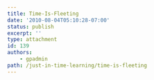 ```yaml
---
title: Time-Is-Fleeting
date: '2010-08-04T05:10:28-07:00'
status: publish
excerpt: ''
type: attachment
id: 139
authors:
    - gpadmin
path: /just-in-time-learning/time-is-fleeting
---
```

<!DOCTYPE html PUBLIC "-//W3C//DTD HTML 4.0 Transitional//EN" "http://www.w3.org/TR/REC-html40/loose.dtd">
<?xml encoding="UTF-8">
